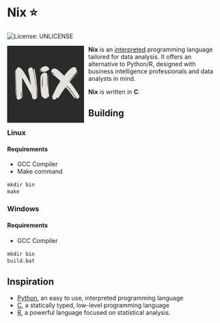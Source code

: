 # Nix ⭐️
![License: UNLICENSE](https://img.shields.io/badge/License-UNLICENSE-blue.svg)

<img src="https://github.com/Sieep-Coding/nix/blob/main/include/n%20i%20x.png"
     alt="Lantern Logo"
     style="float: left; margin-right: 10px;" 
     width=180px
     />

**Nix** is an [interpreted](https://en.wikipedia.org/wiki/Interpreter_(computing)) programming language tailored for data analysis. It offers an alternative to Python/R, designed with business intelligence professionals and data analysts in mind.

**Nix** is written in **C**.

## Building

### Linux

#### Requirements
- GCC Compiler
- Make command

```console
mkdir bin
make
```

### Windows

#### Requirements
- GCC Compiler

```console
mkdir bin
build.bat
```




## Inspiration
- [Python](https://de.wikipedia.org/wiki/Python_(Programmiersprache)), an easy to use, interpreted programming language
- [C](https://de.wikipedia.org/wiki/C_(Programmiersprache)), a statically typed, low-level programming language
- [R](https://en.wikipedia.org/wiki/R_(programming_language)), a powerful language focused on statistical analysis.
